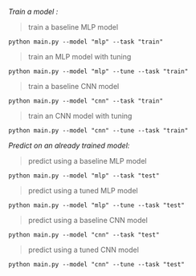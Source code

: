 *Train a model :*
> train a baseline MLP model
```
python main.py --model "mlp" --task "train"
```
> train an MLP model with tuning
```
python main.py --model "mlp" --tune --task "train"
```
> train a baseline CNN model
```
python main.py --model "cnn" --task "train"
```
> train an CNN model with tuning
```
python main.py --model "cnn" --tune --task "train"
```


*Predict on an already trained model:*
> predict using a baseline MLP model
```
python main.py --model "mlp" --task "test"
```
> predict using a tuned MLP model
```
python main.py --model "mlp" --tune --task "test"
```
> predict using a baseline CNN model
```
python main.py --model "cnn" --task "test"
```
> predict using a tuned CNN model
```
python main.py --model "cnn" --tune --task "test"
```
